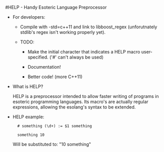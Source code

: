 #HELP - Handy Esoteric Language Preprocessor

* For developers:

	* Compile with -std=c++11 and link to libboost_regex (unforutnately stdlib's regex isn't working properly yet).

	* TODO:

		* Make the initial character that indicates a HELP macro user-specified. ('#' can't always be used)
        
		* Documentation!
        
		* Better code! (more C++11)

* What is HELP?
    
	HELP is a preprocessor intended to allow faster writing of programs in esoteric programming languages.
	Its macro's are actually regular expressions, allowing the esolang's syntax to be extended.

* HELP example:

		# something (\d+) := $1 something

		something 10

	Will be substituted to: "10 something"
